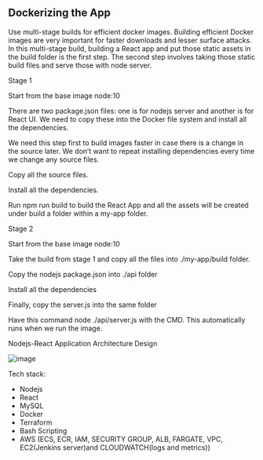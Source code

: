 ## Dockerizing the App

Use multi-stage builds for efficient docker images. Building efficient Docker images are very important for faster downloads and lesser surface attacks. In this multi-stage build, building a React app and put those static assets in the build folder is the first step. The second step involves taking those static build files and serve those with node server.

Stage 1

Start from the base image node:10

There are two package.json files: one is for nodejs server and another is for React UI. We need to copy these into the Docker file system and install all the dependencies.

We need this step first to build images faster in case there is a change in the source later. We don’t want to repeat installing dependencies every time we change any source files.

Copy all the source files.

Install all the dependencies.

Run npm run build to build the React App and all the assets will be created under build a folder within a my-app folder.

Stage 2

Start from the base image node:10

Take the build from stage 1 and copy all the files into ./my-app/build folder.

Copy the nodejs package.json into ./api folder

Install all the dependencies

Finally, copy the server.js into the same folder

Have this command node ./api/server.js with the CMD. This automatically runs when we run the image.


Nodejs-React Application Architecture Design

![image](https://user-images.githubusercontent.com/59709429/134820678-2f6a7a5e-9b5a-4399-87bc-198242c5279a.png)

Tech stack:
- Nodejs
- React
- MySQL
- Docker
- Terraform
- Bash Scripting 
- AWS (ECS, ECR, IAM, SECURITY GROUP, ALB, FARGATE, VPC, EC2(Jenkins server)and CLOUDWATCH(logs and metrics))
